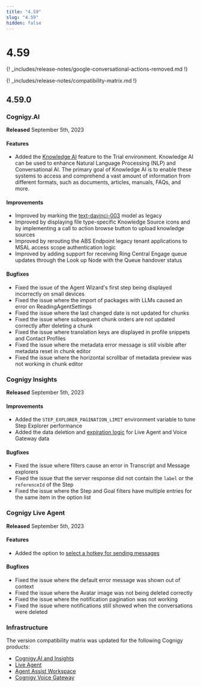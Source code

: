 ```yaml
---
title: "4.59"
slug: "4.59"
hidden: false
---
```


# 4.59

{! _includes/release-notes/google-conversational-actions-removed.md !}

{! _includes/release-notes/compatibility-matrix.md !}

## 4.59.0

### Cognigy.AI

**Released** September 5th, 2023

#### Features

- Added the [Knowledge AI](../ai/knowledge-ai.md) feature to the Trial environment. Knowledge AI can be used to enhance Natural Language Processing (NLP) and Conversational AI. The primary goal of Knowledge AI is to enable these systems to access and comprehend a vast amount of information from different formats, such as documents, articles, manuals, FAQs, and more.

#### Improvements

- Improved by marking the [text-davinci-003](../ai/resources/build/llm.md) model as legacy
- Improved by displaying file type-specific Knowledge Source icons and by implementing a call to action browse button to upload knowledge sources
- Improved by rerouting the ABS Endpoint legacy tenant applications to MSAL access scope authentication logic
- Improved by adding support for receiving Ring Central Engage queue updates through the Look up Node with the Queue handover status

#### Bugfixes

- Fixed the issue of the Agent Wizard's first step being displayed incorrectly on small devices
- Fixed the issue where the import of packages with LLMs  caused an error on ReadingAgentSettings
- Fixed the issue where the last changed date is not updated for chunks
- Fixed the issue where subsequent chunk orders are not updated correctly after deleting a chunk
- Fixed the issue where translation keys are displayed in profile snippets and Contact Profiles
- Fixed the issue where the metadata error message is still visible after metadata reset in chunk editor
- Fixed the issue where the horizontal scrollbar of metadata preview was not working in chunk editor

### Cognigy Insights

**Released** September 5th, 2023

#### Improvements

- Added the `STEP_EXPLORER_PAGINATION_LIMIT` environment variable to tune Step Explorer performance
- Added the data deletion and [expiration logic](../insights/ttl.md) for Live Agent and Voice Gateway data

#### Bugfixes

- Fixed the issue where filters cause an error in Transcript and Message explorers
- Fixed the issue that the server response did not contain the `label` or the `referenceId` of the Step
- Fixed the issue where the Step and Goal filters have multiple entries for the same item in the option list

### Cognigy Live Agent

**Released** September 5th, 2023

#### Features

- Added the option to [select a hotkey for sending messages](../live-agent/profile-settings.md#hotkey-to-send-messages)

#### Bugfixes

- Fixed the issue where the default error message was shown out of context
- Fixed the issue where the Avatar image was not being deleted correctly
- Fixed the issue where the notification pagination was not working
- Fixed the issue where notifications still showed when the conversations were deleted

### Infrastructure

The version compatibility matrix was updated for the following Cognigy products:

- [Cognigy.AI and Insights](../ai/installation/version-compatibility-matrix.md)
- [Live Agent](../live-agent/installation/deployment/version-compatibility-matrix.md)
- [Agent Assist Workspace](../agent-assist/installation/version-compatibility-matrix.md)
- [Cognigy Voice Gateway](../voicegateway/installation/version-compatibility-matrix.md)
